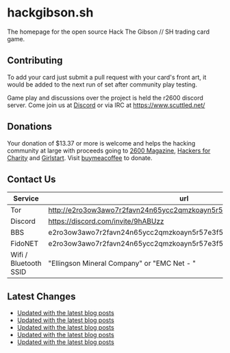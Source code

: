 # hackgibson.sh
The homepage for the open source Hack The Gibson // SH trading card game.


## Contributing

To add your card just submit a pull request with your card's front art, it would be added to the next run of set after community play testing.

Game play and discussions over the project is held the r2600 discord server. Come join us at [Discord](https://discord.com/invite/9hABUzz) or via IRC at https://www.scuttled.net/


## Donations

Your donation of $13.37 or more is welcome and helps the hacking community at large with proceeds going to [2600 Magazine](https://2600.com/), [Hackers for Charity](https://hackersforcharity.org) and [Girlstart](https://girlstart.org).  Visit [buymeacoffee](https://www.buymeacoffee.com/hackgibson.sh) to donate.


## Contact Us

Service | url
-|-
Tor | http://e2ro3ow3awo7r2favn24n65ycc2qmzkoayn5r57e3f56nvjwdcgg32ad.onion
Discord | https://discord.com/invite/9hABUzz
BBS | e2ro3ow3awo7r2favn24n65ycc2qmzkoayn5r57e3f56nvjwdcgg32ad.onion:23
FidoNET | e2ro3ow3awo7r2favn24n65ycc2qmzkoayn5r57e3f56nvjwdcgg32ad.onion:24554
Wifi / Bluetooth SSID | "Ellingson Mineral Company" or "EMC Net - <fidonet address>"

## Latest Changes
<!-- BLOG-POST-LIST:START -->
- [Updated with the latest blog posts](https://github.com/DFW2600/hackgibson.sh/commit/b290818e995bbdd545b3edf7fbfe7a1a0ccaff36)
- [Updated with the latest blog posts](https://github.com/DFW2600/hackgibson.sh/commit/41d60c627d76d54c84f6caad3afaf56b145e6a4b)
- [Updated with the latest blog posts](https://github.com/DFW2600/hackgibson.sh/commit/ec109e80ad9628a2756d62c878d4a78d58dbe71d)
- [Updated with the latest blog posts](https://github.com/DFW2600/hackgibson.sh/commit/fbd5e238bd5a26308e6a87e4ebe45a3c5c261686)
- [Updated with the latest blog posts](https://github.com/DFW2600/hackgibson.sh/commit/114aeccffeda225824507402ce2eddfb4af96924)
<!-- BLOG-POST-LIST:END -->
